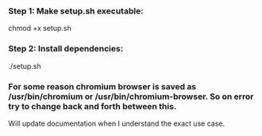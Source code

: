 
### Step 1: Make setup.sh executable:
chmod +x setup.sh

### Step 2: Install dependencies:
./setup.sh

### For some reason chromium browser is saved as /usr/bin/chromium or /usr/bin/chromium-browser. So on error try to change back and forth between this.
Will update documentation when I understand the exact use case.
